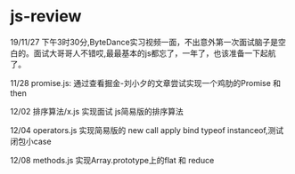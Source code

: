 # js-review
19/11/27 下午3时30分,ByteDance实习视频一面，不出意外第一次面试脑子是空白的。面试大哥哥人不错哎,最最基本的js都忘了，一年了，也该准备一下起航了。

11/28 promise.js:           通过查看掘金-刘小夕的文章尝试实现一个鸡肋的Promise 和 then  

12/02 排序算法/x.js         实现面试 js简易版的排序算法

12/04 operators.js          实现简易版的 new call apply bind typeof instanceof,测试闭包小case

12/08 methods.js            实现Array.prototype上的flat 和 reduce
